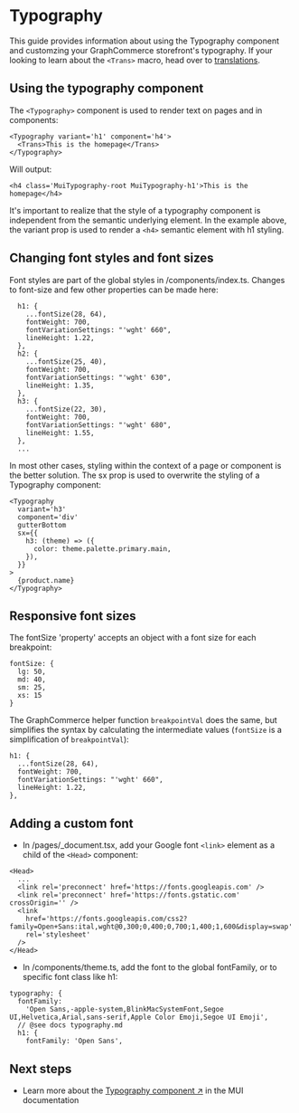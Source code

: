 # Typography

This guide provides information about using the Typography component and
customzing your GraphCommerce storefront's typography. If your looking to learn
about the `<Trans>` macro, head over to
[translations](../framework/translations.md).

## Using the typography component

The `<Typography>` component is used to render text on pages and in components:

```tsx
<Typography variant='h1' component='h4'>
  <Trans>This is the homepage</Trans>
</Typography>
```

Will output:

```tsx
<h4 class='MuiTypography-root MuiTypography-h1'>This is the homepage</h4>
```

It's important to realize that the style of a typography component is
independent from the semantic underlying element. In the example above, the
variant prop is used to render a `<h4>` semantic element with h1 styling.

## Changing font styles and font sizes

Font styles are part of the global styles in /components/index.ts. Changes to
font-size and few other properties can be made here:

```tsx
  h1: {
    ...fontSize(28, 64),
    fontWeight: 700,
    fontVariationSettings: "'wght' 660",
    lineHeight: 1.22,
  },
  h2: {
    ...fontSize(25, 40),
    fontWeight: 700,
    fontVariationSettings: "'wght' 630",
    lineHeight: 1.35,
  },
  h3: {
    ...fontSize(22, 30),
    fontWeight: 700,
    fontVariationSettings: "'wght' 680",
    lineHeight: 1.55,
  },
  ...
```

In most other cases, styling within the context of a page or component is the
better solution. The sx prop is used to overwrite the styling of a Typography
component:

```tsx
<Typography
  variant='h3'
  component='div'
  gutterBottom
  sx={{
    h3: (theme) => ({
      color: theme.palette.primary.main,
    }),
  }}
>
  {product.name}
</Typography>
```

## Responsive font sizes

The fontSize 'property' accepts an object with a font size for each breakpoint:

```tsx
fontSize: {
  lg: 50,
  md: 40,
  sm: 25,
  xs: 15
}
```

The GraphCommerce helper function `breakpointVal` does the same, but simplifies
the syntax by calculating the intermediate values (`fontSize` is a
simplification of `breakpointVal`):

```tsx
h1: {
  ...fontSize(28, 64),
  fontWeight: 700,
  fontVariationSettings: "'wght' 660",
  lineHeight: 1.22,
},
```

## Adding a custom font

- In /pages/\_document.tsx, add your Google font `<link>` element as a child of
  the `<Head>` component:

```tsx
<Head>
  ...
  <link rel='preconnect' href='https://fonts.googleapis.com' />
  <link rel='preconnect' href='https://fonts.gstatic.com' crossOrigin='' />
  <link
    href='https://fonts.googleapis.com/css2?family=Open+Sans:ital,wght@0,300;0,400;0,700;1,400;1,600&display=swap'
    rel='stylesheet'
  />
</Head>
```

- In /components/theme.ts, add the font to the global fontFamily, or to specific
  font class like h1:

```tsx
typography: {
  fontFamily:
    'Open Sans,-apple-system,BlinkMacSystemFont,Segoe UI,Helvetica,Arial,sans-serif,Apple Color Emoji,Segoe UI Emoji',
  // @see docs typography.md
  h1: {
    fontFamily: 'Open Sans',
```

## Next steps

- Learn more about the
  [Typography component ↗](https://mui.com/components/typography/) in the MUI
  documentation
